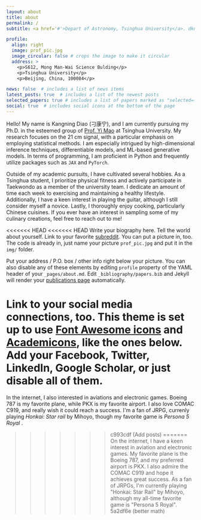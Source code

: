 ```yaml
---
layout: about
title: about
permalink: /
subtitle: <a href='#'>Depart of Astronomy, Tsinghua University</a>. dkn16@foxmail.com

profile:
  align: right
  image: prof_pic.jpg
  image_circular: false # crops the image to make it circular
  address: >
    <p>S612, Mong Man-Wai Science Bulding</p>
    <p>Tsinghua University</p>
    <p>Beijing, China, 100084</p>

news: false  # includes a list of news items
latest_posts: true  # includes a list of the newest posts
selected_papers: true # includes a list of papers marked as "selected={true}"
social: true  # includes social icons at the bottom of the page
---
```

Hello! My name is Kangning Diao (刁康宁), and I am currently pursuing my Ph.D. in the esteemed group of [Prof. Yi Mao](http://i.astro.tsinghua.edu.cn/~ymao/) at Tsinghua University. My research focuses on the 21 cm signal, with a particular emphasis on employing statistical methods. I am especially intrigued by high-dimensional inference techniques, differentiable models, and ML-based generative models. In terms of programming, I am proficient in Python and frequently utilize packages such as `JAX` and `PyTorch`.

Outside of my academic pursuits, I have cultivated several hobbies. As a Tsinghua student, I prioritize physical fitness and actively participate in Taekwondo as a member of the university team. I dedicate an amount of time each week to exercising and maintaining a healthy lifestyle. Additionally, I have a keen interest in playing the guitar, although I still consider myself a novice. Lastly, I thoroughly enjoy cooking, particularly Chinese cuisines. If you ever have an interest in sampling some of my culinary creations, feel free to reach out to me!

<<<<<<< HEAD
<<<<<<< HEAD
Write your biography here. Tell the world about yourself. Link to your favorite [subreddit](http://reddit.com). You can put a picture in, too. The code is already in, just name your picture `prof_pic.jpg` and put it in the `img/` folder.

Put your address / P.O. box / other info right below your picture. You can also disable any of these elements by editing `profile` property of the YAML header of your `_pages/about.md`. Edit `_bibliography/papers.bib` and Jekyll will render your [publications page](/al-folio/publications/) automatically.

Link to your social media connections, too. This theme is set up to use [Font Awesome icons](http://fortawesome.github.io/Font-Awesome/) and [Academicons](https://jpswalsh.github.io/academicons/), like the ones below. Add your Facebook, Twitter, LinkedIn, Google Scholar, or just disable all of them.
=======
In the internet, I also interested in aviations and electronic games. Boeing 787 is my favorite plane, while PKX is my favorite airport. I also love COMAC C919, and really wish it could reach a success. I'm a fan of JRPG, currenly playing *Honkai: Star rail* by Mihoyo, though my favorite game is *Persona 5 Royal* .
>>>>>>> c993cdf (Add posts)
=======
On the internet, I have a keen interest in aviation and electronic games. My favorite plane is the Boeing 787, and my preferred airport is PKX. I also admire the COMAC C919 and hope it achieves great success. As a fan of JRPGs, I'm currently playing "Honkai: Star Rail" by Mihoyo, although my all-time favorite game is "Persona 5 Royal".
>>>>>>> 5a2df6e (better math)
